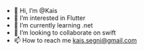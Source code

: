 - 👋 Hi, I’m @Kais
- 👀 I’m interested in Flutter
- 🌱 I’m currently learning .net
- 💞️ I’m looking to collaborate on swift
- 📫 How to reach me kais.segni@gmail.com

<!---
cesear/cesear is a ✨ special ✨ repository because its `README.md` (this file) appears on your GitHub profile.
You can click the Preview link to take a look at your changes.
--->
